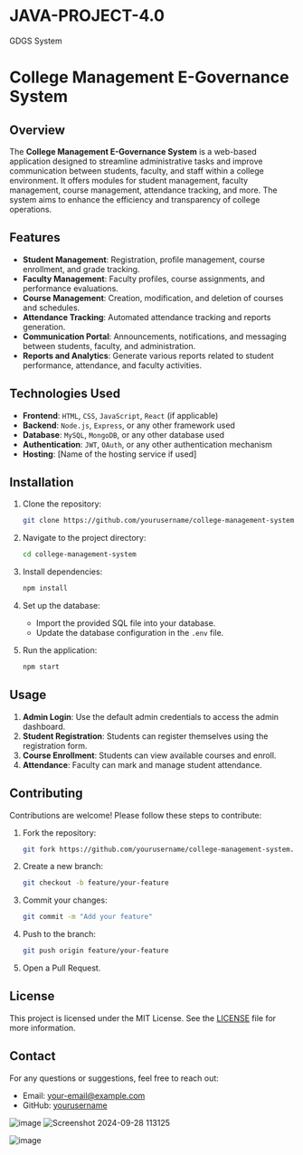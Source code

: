 # JAVA-PROJECT-4.0
GDGS System
# College Management E-Governance System

## Overview
The **College Management E-Governance System** is a web-based application designed to streamline administrative tasks and improve communication between students, faculty, and staff within a college environment. It offers modules for student management, faculty management, course management, attendance tracking, and more. The system aims to enhance the efficiency and transparency of college operations.

## Features
- **Student Management**: Registration, profile management, course enrollment, and grade tracking.
- **Faculty Management**: Faculty profiles, course assignments, and performance evaluations.
- **Course Management**: Creation, modification, and deletion of courses and schedules.
- **Attendance Tracking**: Automated attendance tracking and reports generation.
- **Communication Portal**: Announcements, notifications, and messaging between students, faculty, and administration.
- **Reports and Analytics**: Generate various reports related to student performance, attendance, and faculty activities.

## Technologies Used
- **Frontend**: `HTML`, `CSS`, `JavaScript`, `React` (if applicable)
- **Backend**: `Node.js`, `Express`, or any other framework used
- **Database**: `MySQL`, `MongoDB`, or any other database used
- **Authentication**: `JWT`, `OAuth`, or any other authentication mechanism
- **Hosting**: [Name of the hosting service if used]

## Installation
1. Clone the repository:
    ```bash
    git clone https://github.com/yourusername/college-management-system.git
    ```
2. Navigate to the project directory:
    ```bash
    cd college-management-system
    ```
3. Install dependencies:
    ```bash
    npm install
    ```
4. Set up the database:
    - Import the provided SQL file into your database.
    - Update the database configuration in the `.env` file.

5. Run the application:
    ```bash
    npm start
    ```

## Usage
1. **Admin Login**: Use the default admin credentials to access the admin dashboard.
2. **Student Registration**: Students can register themselves using the registration form.
3. **Course Enrollment**: Students can view available courses and enroll.
4. **Attendance**: Faculty can mark and manage student attendance.

## Contributing
Contributions are welcome! Please follow these steps to contribute:
1. Fork the repository:
    ```bash
    git fork https://github.com/yourusername/college-management-system.git
    ```
2. Create a new branch:
    ```bash
    git checkout -b feature/your-feature
    ```
3. Commit your changes:
    ```bash
    git commit -m "Add your feature"
    ```
4. Push to the branch:
    ```bash
    git push origin feature/your-feature
    ```
5. Open a Pull Request.

## License
This project is licensed under the MIT License. See the [LICENSE](LICENSE) file for more information.

## Contact
For any questions or suggestions, feel free to reach out:
- Email: [your-email@example.com](mailto:your-email@example.com)
- GitHub: [yourusername](https://github.com/yourusername)


![image](https://github.com/user-attachments/assets/1c0c161a-2382-4755-958d-972124de90a0)
![Screenshot 2024-09-28 113125](https://github.com/user-attachments/assets/81771585-7df9-4fe1-82ff-b90f9b3085a2)

![image](https://github.com/user-attachments/assets/bbbb348f-d074-41ef-9cd1-972a7cf80c81)
